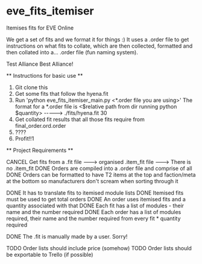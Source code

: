 # eve_fits_itemiser
Itemises fits for EVE Online

We get a set of fits and we format it for things :)
It uses a .order file to get instructions on what fits to collate, which are then collected, formatted and then collated into a... .order file (fun naming system).

Test Alliance Best Alliance!

** Instructions for basic use **

1. Git clone this
2. Get some fits that follow the hyena.fit
3. Run 'python eve_fits_itemiser_main.py <*.order file you are using>'
   The format for a *.order file is <$relative path from dir running python $quantity> -----> ./fits/hyena.fit 30
4. Get collated fit results that all those fits require from final_order.ord.order
5. ????
6. Profit!!1


** Project Requirements **

CANCEL Get fits from a .fit file ---> organised .item_fit file ---> There is no .item_fit
DONE Orders are compiled into a .order file and comprise of all
DONE Orders can be formatted to have T2 items at the top and faction/meta at the bottom so manufacturers don't scream when sorting through it

DONE It has to translate fits to itemised module lists
DONE Itemised fits must be used to get total orders
DONE An order uses itemised fits and a quantity associated with that
DONE Each fit has a list of modules - their name and the number required
DONE Each order has a list of modules required, their name and the number required from every fit * quantity required

DONE The .fit is manually made by a user.  Sorry!

TODO Order lists should include price (somehow)
TODO Order lists should be exportable to Trello (if possible)

